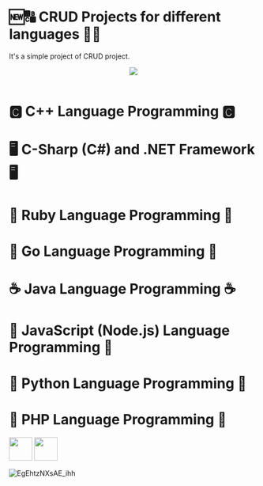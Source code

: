 # 🆕🔠 CRUD Projects for different languages 🔄🚮
<p>It's a simple project of CRUD project.</p> 

<div align="center"><img src="https://devporai.com.br/wp-content/uploads/2021/01/O-que-e-CRUD-740x414.jpg"></div></br \>


# 🅲 C++ Language Programming 🅲

# 🖥️ C-Sharp (C#) and .NET Framework 🖥️

# 💎 Ruby Language Programming 💎

# 🦦 Go Language Programming 🦦

# ☕ Java Language Programming ☕

# 📜 JavaScript (Node.js) Language Programming 📜

# 🐍 Python Language Programming 🐍

# 🐘 PHP Language Programming 🐘
<div align="left">
<img src="https://cdn.icon-icons.com/icons2/2530/PNG/512/materialize_button_icon_151952.png" height="47">
<img src="https://cdn.icon-icons.com/icons2/2530/PNG/512/php_button_icon_151926.png" height="47">
</div>

![EgEhtzNXsAE_ihh](https://user-images.githubusercontent.com/61624336/108260225-d593a200-7140-11eb-815f-af8e87494540.jpg)
